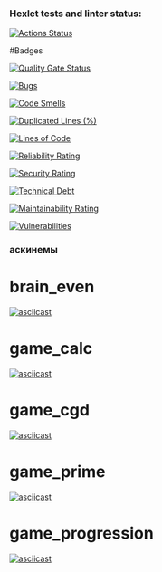 ### Hexlet tests and linter status:
[![Actions Status](https://github.com/LeKimka/python-project-49/actions/workflows/hexlet-check.yml/badge.svg)](https://github.com/LeKimka/python-project-49/actions)

#Badges

[![Quality Gate Status](https://sonarcloud.io/api/project_badges/measure?project=microsoft_kiota&metric=alert_status)](https://sonarcloud.io/summary/new_code?id=microsoft_kiota)

[![Bugs](https://sonarcloud.io/api/project_badges/measure?project=microsoft_kiota&metric=bugs)](https://sonarcloud.io/summary/new_code?id=microsoft_kiota)

[![Code Smells](https://sonarcloud.io/api/project_badges/measure?project=microsoft_kiota&metric=code_smells)](https://sonarcloud.io/summary/new_code?id=microsoft_kiota)

[![Duplicated Lines (%)](https://sonarcloud.io/api/project_badges/measure?project=microsoft_kiota&metric=duplicated_lines_density)](https://sonarcloud.io/summary/new_code?id=microsoft_kiota)

[![Lines of Code](https://sonarcloud.io/api/project_badges/measure?project=microsoft_kiota&metric=ncloc)](https://sonarcloud.io/summary/new_code?id=microsoft_kiota)

[![Reliability Rating](https://sonarcloud.io/api/project_badges/measure?project=microsoft_kiota&metric=reliability_rating)](https://sonarcloud.io/summary/new_code?id=microsoft_kiota)

[![Security Rating](https://sonarcloud.io/api/project_badges/measure?project=microsoft_kiota&metric=security_rating)](https://sonarcloud.io/summary/new_code?id=microsoft_kiota)

[![Technical Debt](https://sonarcloud.io/api/project_badges/measure?project=microsoft_kiota&metric=sqale_index)](https://sonarcloud.io/summary/new_code?id=microsoft_kiota)

[![Maintainability Rating](https://sonarcloud.io/api/project_badges/measure?project=microsoft_kiota&metric=sqale_rating)](https://sonarcloud.io/summary/new_code?id=microsoft_kiota)

[![Vulnerabilities](https://sonarcloud.io/api/project_badges/measure?project=microsoft_kiota&metric=vulnerabilities)](https://sonarcloud.io/summary/new_code?id=microsoft_kiota)


### аскинемы

# brain_even

[![asciicast](https://asciinema.org/a/SDtU6GyirW69JxpDqOrd3ARjv.svg)](https://asciinema.org/a/SDtU6GyirW69JxpDqOrd3ARjv)

# game_calc

[![asciicast](https://asciinema.org/a/9gQwgXZ28cVZb5zJh7K1GhMBD.svg)](https://asciinema.org/a/9gQwgXZ28cVZb5zJh7K1GhMBD)


# game_cgd

[![asciicast](https://asciinema.org/a/C8aHUKHL7tEkSc2srCl2Ogw5J.svg)](https://asciinema.org/a/C8aHUKHL7tEkSc2srCl2Ogw5J)

# game_prime

[![asciicast](https://asciinema.org/a/Z2NkyzW2W1FSFCCU3aXkZQqiX.svg)](https://asciinema.org/a/Z2NkyzW2W1FSFCCU3aXkZQqiX)


# game_progression

[![asciicast](https://asciinema.org/a/yYwzyo2BOMzGyWxlH4pYjxdtu.svg)](https://asciinema.org/a/yYwzyo2BOMzGyWxlH4pYjxdtu)




